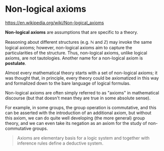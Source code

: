 # Non-logical axioms

https://en.wikipedia.org/wiki/Non-logical_axioms

**Non-logical axioms** are assumptions that are specific to a theory.

Reasoning about different structures (e.g. ℕ and ℤ) may invoke the same logical axioms; however, non-logical axioms aim to capture the particularities of the structure. Thus, non-logical axioms, unlike logical axioms, are not tautologies. Another name for a non-logical axiom is **postulate**.

Almost every mathematical theory starts with a set of non-logical axioms; it was thought that, in principle, every theory could be axiomatized in this way and formalized down to the bare language of logical formulas.

Non-logical axioms are often simply referred to as "axioms" in mathematical discourse (but that doesn't mean they are true in some absolute sense).

For example, in some groups, the group operation is commutative, and this can be asserted with the introduction of an additional axiom, but without this axiom, we can do quite well developing (the more general) group theory, and we can even take its negation as an axiom for the study of non-commutative groups.

>Axioms are elementary basis for a logic system and together with inference rules define a deductive system.
